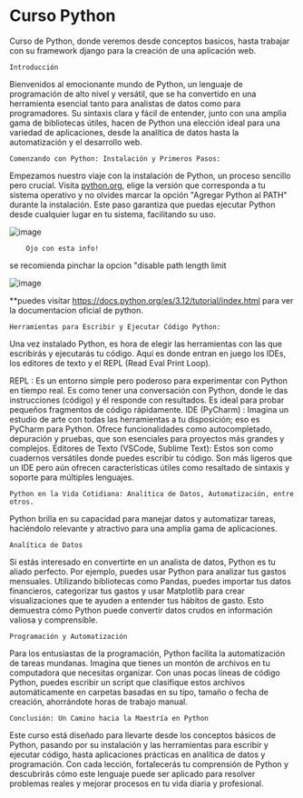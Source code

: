 # Curso Python
Curso de Python, donde veremos desde conceptos basicos, hasta trabajar con su framework django para la creación de una aplicación web.


    Introducción

Bienvenidos al emocionante mundo de Python, un lenguaje de programación de alto nivel y versátil, que se ha convertido en una herramienta esencial tanto para analistas de datos como para programadores. Su sintaxis clara y fácil de entender, junto con una amplia gama de bibliotecas útiles, hacen de Python una elección ideal para una variedad de aplicaciones, desde la analítica de datos hasta la automatización y el desarrollo web.

    Comenzando con Python: Instalación y Primeros Pasos:

Empezamos nuestro viaje con la instalación de Python, un proceso sencillo pero crucial. Visita [python.org](https://www.python.org/downloads/), elige la versión que corresponda a tu sistema operativo y no olvides marcar la opción "Agregar Python al PATH" durante la instalación. Este paso garantiza que puedas ejecutar Python desde cualquier lugar en tu sistema, facilitando su uso.

![image](https://github.com/Aronrbz/Curso_Python/assets/101678799/67cd6f4d-755e-43b7-b3b8-2c556357680e)


        Ojo con esta info!


se recomienda pinchar la opcion "disable path length limit

![image](https://github.com/Aronrbz/Curso_Python/assets/101678799/5a155030-cc09-42ee-93d2-c71096bf9107)



**puedes visitar https://docs.python.org/es/3.12/tutorial/index.html para ver la documentacion oficial de python.




    Herramientas para Escribir y Ejecutar Código Python:
  
Una vez instalado Python, es hora de elegir las herramientas con las que escribirás y ejecutarás tu código. Aquí es donde entran en juego los IDEs, los editores de texto y el REPL (Read Eval Print Loop).

REPL           : Es un entorno simple pero poderoso para experimentar con Python en tiempo real. Es como tener una conversación con Python, donde le das instrucciones (código) y él responde con resultados. Es ideal para probar pequeños fragmentos de código rápidamente.
IDE (PyCharm)  : Imagina un estudio de arte con todas las herramientas a tu disposición; eso es PyCharm para Python. Ofrece funcionalidades como autocompletado, depuración y pruebas, que son esenciales para proyectos más grandes y complejos.
Editores de Texto (VSCode, Sublime Text): Estos son como cuadernos versátiles donde puedes escribir tu código. Son más ligeros que un IDE pero aún ofrecen características útiles como resaltado de sintaxis y soporte para múltiples lenguajes.


    Python en la Vida Cotidiana: Analítica de Datos, Automatización, entre otros.
  
Python brilla en su capacidad para manejar datos y automatizar tareas, haciéndolo relevante y atractivo para una amplia gama de aplicaciones.

    Analítica de Datos
  
Si estás interesado en convertirte en un analista de datos, Python es tu aliado perfecto. Por ejemplo, puedes usar Python para analizar tus gastos mensuales. Utilizando bibliotecas como Pandas, puedes importar tus datos financieros, categorizar tus gastos y usar Matplotlib para crear visualizaciones que te ayuden a entender tus hábitos de gasto. Esto demuestra cómo Python puede convertir datos crudos en información valiosa y comprensible.

    Programación y Automatización
  
Para los entusiastas de la programación, Python facilita la automatización de tareas mundanas. Imagina que tienes un montón de archivos en tu computadora que necesitas organizar. Con unas pocas líneas de código Python, puedes escribir un script que clasifique estos archivos automáticamente en carpetas basadas en su tipo, tamaño o fecha de creación, ahorrándote horas de trabajo manual.

    Conclusión: Un Camino hacia la Maestría en Python
  
Este curso está diseñado para llevarte desde los conceptos básicos de Python, pasando por su instalación y las herramientas para escribir y ejecutar código, hasta aplicaciones prácticas en analítica de datos y programación. Con cada lección, fortalecerás tu comprensión de Python y descubrirás cómo este lenguaje puede ser aplicado para resolver problemas reales y mejorar procesos en tu vida diaria y profesional.
